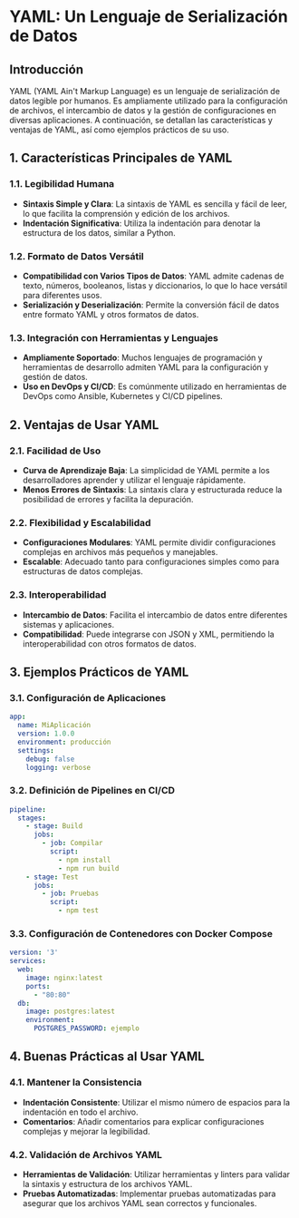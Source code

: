 
# YAML: Un Lenguaje de Serialización de Datos

## Introducción

YAML (YAML Ain't Markup Language) es un lenguaje de serialización de datos legible por humanos. Es ampliamente utilizado para la configuración de archivos, el intercambio de datos y la gestión de configuraciones en diversas aplicaciones. A continuación, se detallan las características y ventajas de YAML, así como ejemplos prácticos de su uso.

## 1. Características Principales de YAML

### 1.1. Legibilidad Humana
- **Sintaxis Simple y Clara**: La sintaxis de YAML es sencilla y fácil de leer, lo que facilita la comprensión y edición de los archivos.
- **Indentación Significativa**: Utiliza la indentación para denotar la estructura de los datos, similar a Python.

### 1.2. Formato de Datos Versátil
- **Compatibilidad con Varios Tipos de Datos**: YAML admite cadenas de texto, números, booleanos, listas y diccionarios, lo que lo hace versátil para diferentes usos.
- **Serialización y Deserialización**: Permite la conversión fácil de datos entre formato YAML y otros formatos de datos.

### 1.3. Integración con Herramientas y Lenguajes
- **Ampliamente Soportado**: Muchos lenguajes de programación y herramientas de desarrollo admiten YAML para la configuración y gestión de datos.
- **Uso en DevOps y CI/CD**: Es comúnmente utilizado en herramientas de DevOps como Ansible, Kubernetes y CI/CD pipelines.

## 2. Ventajas de Usar YAML

### 2.1. Facilidad de Uso
- **Curva de Aprendizaje Baja**: La simplicidad de YAML permite a los desarrolladores aprender y utilizar el lenguaje rápidamente.
- **Menos Errores de Sintaxis**: La sintaxis clara y estructurada reduce la posibilidad de errores y facilita la depuración.

### 2.2. Flexibilidad y Escalabilidad
- **Configuraciones Modulares**: YAML permite dividir configuraciones complejas en archivos más pequeños y manejables.
- **Escalable**: Adecuado tanto para configuraciones simples como para estructuras de datos complejas.

### 2.3. Interoperabilidad
- **Intercambio de Datos**: Facilita el intercambio de datos entre diferentes sistemas y aplicaciones.
- **Compatibilidad**: Puede integrarse con JSON y XML, permitiendo la interoperabilidad con otros formatos de datos.

## 3. Ejemplos Prácticos de YAML

### 3.1. Configuración de Aplicaciones
```yaml
app:
  name: MiAplicación
  version: 1.0.0
  environment: producción
  settings:
    debug: false
    logging: verbose
```

### 3.2. Definición de Pipelines en CI/CD
```yaml
pipeline:
  stages:
    - stage: Build
      jobs:
        - job: Compilar
          script: 
            - npm install
            - npm run build
    - stage: Test
      jobs:
        - job: Pruebas
          script: 
            - npm test
```

### 3.3. Configuración de Contenedores con Docker Compose
```yaml
version: '3'
services:
  web:
    image: nginx:latest
    ports:
      - "80:80"
  db:
    image: postgres:latest
    environment:
      POSTGRES_PASSWORD: ejemplo
```

## 4. Buenas Prácticas al Usar YAML

### 4.1. Mantener la Consistencia
- **Indentación Consistente**: Utilizar el mismo número de espacios para la indentación en todo el archivo.
- **Comentarios**: Añadir comentarios para explicar configuraciones complejas y mejorar la legibilidad.

### 4.2. Validación de Archivos YAML
- **Herramientas de Validación**: Utilizar herramientas y linters para validar la sintaxis y estructura de los archivos YAML.
- **Pruebas Automatizadas**: Implementar pruebas automatizadas para asegurar que los archivos YAML sean correctos y funcionales.
